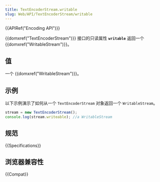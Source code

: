 ```yaml
---
title: TextEncoderStream.writable
slug: Web/API/TextEncoderStream/writable
---
```


{{APIRef("Encoding API")}}

{{domxref("TextEncoderStream")}} 接口的只读属性 **`writable`** 返回一个 {{domxref("WritableStream")}}。

## 值

一个 {{domxref("WritableStream")}}。

## 示例

以下示例演示了如何从一个 `TextEncoderStream` 对象返回一个 `WritableStream`。

```js
stream = new TextEncoderStream();
console.log(stream.writeable); //a WritableStream
```

## 规范

{{Specifications}}

## 浏览器兼容性

{{Compat}}
